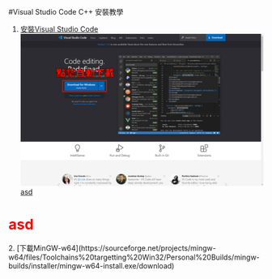 #Visual Studio Code C++ 安裝教學
1. [安裝Visual Studio Code](https://code.visualstudio.com/)<br>
<img src="/image/VSCode下載頁面.png" width="600px"><br>
<a href="127.0.0.1">asd</a>
<h1 style="color: red;">asd</h1>
2. [下載MinGW-w64](https://sourceforge.net/projects/mingw-w64/files/Toolchains%20targetting%20Win32/Personal%20Builds/mingw-builds/installer/mingw-w64-install.exe/download)  

